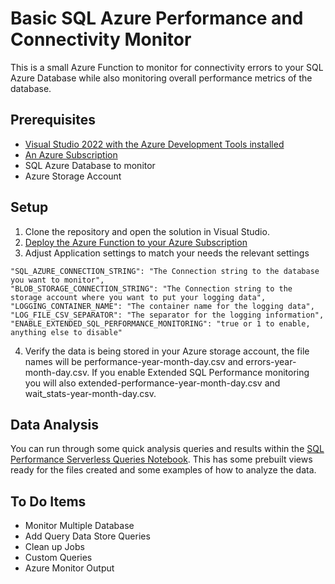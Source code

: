 ﻿# Basic SQL Azure Performance and Connectivity Monitor
This is a small Azure Function to monitor for connectivity errors
to your SQL Azure Database while also monitoring overall performance
metrics of the database. 

## Prerequisites 
 - [Visual Studio 2022 with the Azure Development Tools installed](https://visualstudio.microsoft.com/vs/community/)
 - [An Azure Subscription]()
 - SQL Azure Database to monitor
 - Azure Storage Account

## Setup
1. Clone the repository and open the solution in Visual Studio.
2. [Deploy the Azure Function to your Azure Subscription](https://learn.microsoft.com/en-us/azure/azure-functions/functions-develop-vs?tabs=in-process#publish-to-azure)
3. Adjust Application settings to match your needs the relevant settings
```
"SQL_AZURE_CONNECTION_STRING": "The Connection string to the database you want to monitor",
"BLOB_STORAGE_CONNECTION_STRING": "The Connection string to the storage account where you want to put your logging data",
"LOGGING_CONTAINER_NAME": "The container name for the logging data",
"LOG_FILE_CSV_SEPARATOR": "The separator for the logging information",
"ENABLE_EXTENDED_SQL_PERFORMANCE_MONITORING": "true or 1 to enable, anything else to disable"
```
4. Verify the data is being stored in your Azure storage account, the file names will be performance-year-month-day.csv and errors-year-month-day.csv. If you enable Extended SQL Performance monitoring you will also extended-performance-year-month-day.csv and wait_stats-year-month-day.csv.

## Data Analysis
You can run through some quick analysis queries and results within the [SQL Performance Serverless Queries Notebook](serverless_queries/SQL_Performance_Serverless_Queries.ipynb). 
This has some prebuilt views ready for the files created and some examples of how to analyze the data.

## To Do Items
 - Monitor Multiple Database
 - Add Query Data Store Queries
 - Clean up Jobs
 - Custom Queries
 - Azure Monitor Output